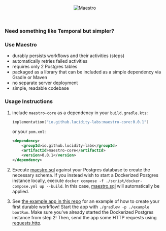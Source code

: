 <p align="center">
  <img src="https://github.com/user-attachments/assets/be83bdae-0b41-4b65-8232-e0a86d55ad89" alt="Maestro">
</p>


<br/>

### Need something like Temporal but simpler?

### Use Maestro

- durably persists workflows and their activities (steps)
- automatically retries failed activities
- requires only 2 Postgres tables
- packaged as a library that can be included as a simple dependency via Gradle or Maven
- no separate server deployment
- simple, readable codebase

### Usage Instructions

1. include `maestro-core` as a dependency in your `build.gradle.kts`:
    ```kotlin
    implementation("io.github.lucidity-labs:maestro-core:0.0.1")
    ```
    
    or your `pom.xml`:
    
    ```xml
    <dependency>
        <groupId>io.github.lucidity-labs</groupId>
        <artifactId>maestro-core</artifactId>
        <version>0.0.1</version>
    </dependency>
    ```
   
2. Execute [maestro.sql](./script/maestro.sql) against your Postgres database to create the necessary schema. If you instead wish to start a Dockerized Postgres instance locally, execute `docker compose -f ./script/docker-compose.yml up --build`. In this case, [maestro.sql](./script/maestro.sql) will automatically be applied. 

3. See [the example app in this repo](./example) for an example of how to create your first durable workflow! Start the app with `./gradlew -p ./example bootRun`. Make sure you've already started the Dockerized Postgres instance from step 2! Then, send the app some HTTP requests using [requests.http](./example/script/requests.http).
